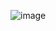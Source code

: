 ![image](https://user-images.githubusercontent.com/81552729/150820296-616ec992-c27a-48ed-a8a6-fce162ec1d8d.png)
